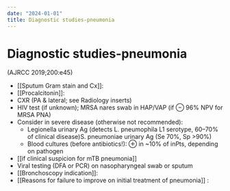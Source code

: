 ```yaml
---
date: "2024-01-01"
title: Diagnostic studies-pneumonia
---
```



# Diagnostic studies-pneumonia

(AJRCC 2019;200:e45)

- [[Sputum Gram stain and Cx]]:
- [[Procalcitonin]]:
- CXR (PA & lateral; see Radiology inserts)
- HIV test (if unknown); MRSA nares swab in HAP/VAP (if ⊖ 96% NPV for MRSA PNA)
- Consider in severe disease (otherwise not recommended):
  - Legionella urinary Ag (detects L. pneumophila L1 serotype, 60–70% of clinical disease)S. pneumoniae urinary Ag (Se 70%, Sp >90%)
  - Blood cultures (before antibiotics!): ⊕ in ~10% of inPts, depending on pathogen
- [[if clinical suspicion for mTB pneumonia]]
- Viral testing (DFA or PCR) on nasopharyngeal swab or sputum
- [[Bronchoscopy indication]]:
- [[Reasons for failure to improve on initial treatment of pneumonia]] :
